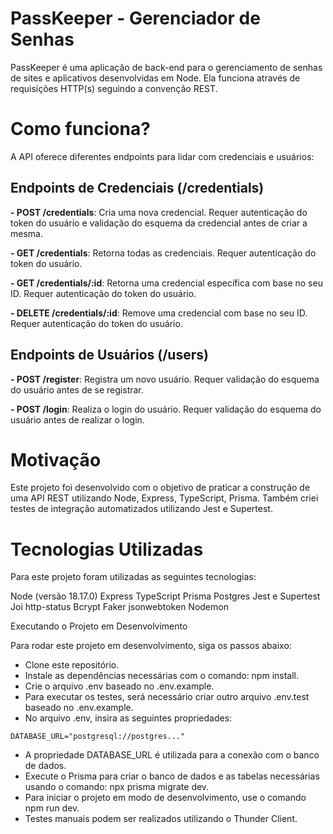 # PassKeeper - Gerenciador de Senhas

PassKeeper é uma aplicação de back-end para o gerenciamento de senhas de sites e aplicativos desenvolvidas em Node. Ela funciona através de requisições HTTP(s) seguindo a convenção REST.

# Como funciona?

A API oferece diferentes endpoints para lidar com credenciais e usuários:

## Endpoints de Credenciais (/credentials)

**- POST /credentials**: Cria uma nova credencial. Requer autenticação do token do usuário e validação do esquema da credencial antes de criar a mesma.

**- GET /credentials**: Retorna todas as credenciais. Requer autenticação do token do usuário.

**- GET /credentials/:id**: Retorna uma credencial específica com base no seu ID. Requer autenticação do token do usuário.

**- DELETE /credentials/:id**: Remove uma credencial com base no seu ID. Requer autenticação do token do usuário.

## Endpoints de Usuários (/users)

**- POST /register**: Registra um novo usuário. Requer validação do esquema do usuário antes de se registrar.

**- POST /login**: Realiza o login do usuário. Requer validação do esquema do usuário antes de realizar o login.

# Motivação

Este projeto foi desenvolvido com o objetivo de praticar a construção de uma API REST utilizando Node, Express, TypeScript, Prisma. Também criei testes de integração automatizados utilizando Jest e Supertest.

# Tecnologias Utilizadas

Para este projeto foram utilizadas as seguintes tecnologias:

Node (versão 18.17.0)
Express
TypeScript
Prisma
Postgres
Jest e Supertest
Joi
http-status
Bcrypt
Faker
jsonwebtoken
Nodemon

Executando o Projeto em Desenvolvimento

Para rodar este projeto em desenvolvimento, siga os passos abaixo:

- Clone este repositório.
- Instale as dependências necessárias com o comando: npm install.
- Crie o arquivo .env baseado no .env.example.
- Para executar os testes, será necessário criar outro arquivo .env.test baseado no .env.example.
- No arquivo .env, insira as seguintes propriedades:

```DATABASE_URL="postgresql://postgres..."```


- A propriedade DATABASE_URL é utilizada para a conexão com o banco de dados.
- Execute o Prisma para criar o banco de dados e as tabelas necessárias usando o comando: npx prisma migrate dev.
- Para iniciar o projeto em modo de desenvolvimento, use o comando npm run dev.
- Testes manuais podem ser realizados utilizando o Thunder Client.
